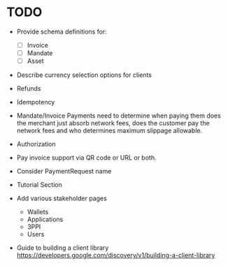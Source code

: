 # TODO

* Provide schema definitions for:
    - [ ] Invoice
    - [ ] Mandate
    - [ ] Asset

* Describe currency selection options for clients
* Refunds
* Idempotency
* Mandate/Invoice Payments need to determine when paying them does the merchant just absorb network fees, does the customer
 pay the network fees and who determines maximum slippage allowable.
 * Authorization
 * Pay invoice support via QR code or URL or both.
* Consider PaymentRequest name

* Tutorial Section

* Add various stakeholder pages
    * Wallets
    * Applications
    * 3PPI
    * Users

* Guide to building a client library https://developers.google.com/discovery/v1/building-a-client-library
